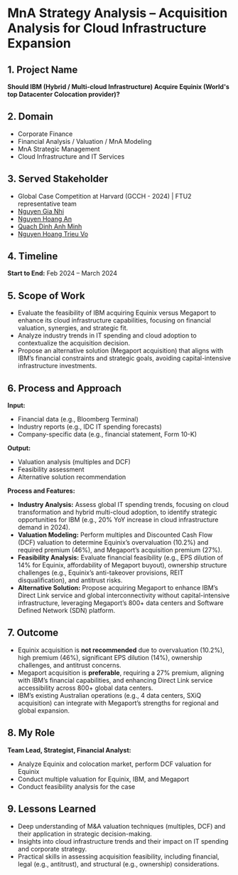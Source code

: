 # MnA Strategy Analysis – Acquisition Analysis for Cloud Infrastructure Expansion

## 1. Project Name
**Should IBM (Hybrid / Multi-cloud Infrastructure) Acquire Equinix (World's top Datacenter Colocation provider)?**

## 2. Domain
- Corporate Finance  
- Financial Analysis / Valuation / MnA Modeling  
- MnA Strategic Management  
- Cloud Infrastructure and IT Services  

## 3. Served Stakeholder
- Global Case Competition at Harvard (GCCH - 2024) | FTU2 representative team  
- [Nguyen Gia Nhi](https://www.linkedin.com/in/gia-nhi-nguyen-1733a8146/)  
- [Nguyen Hoang An](https://www.linkedin.com/in/nguyenhoangan84/)  
- [Quach Dinh Anh Minh](https://www.linkedin.com/in/minhquach268/)
- [Nguyen Hoang Trieu Vo](https://www.linkedin.com/in/trieu-vo/)

## 4. Timeline
**Start to End:** Feb 2024 – March 2024

## 5. Scope of Work
- Evaluate the feasibility of IBM acquiring Equinix versus Megaport to enhance its cloud infrastructure capabilities, focusing on financial valuation, synergies, and strategic fit.  
- Analyze industry trends in IT spending and cloud adoption to contextualize the acquisition decision.  
- Propose an alternative solution (Megaport acquisition) that aligns with IBM’s financial constraints and strategic goals, avoiding capital-intensive infrastructure investments.  

## 6. Process and Approach

**Input:**  
- Financial data (e.g., Bloomberg Terminal)  
- Industry reports (e.g., IDC IT spending forecasts)  
- Company-specific data (e.g., financial statement, Form 10-K)

**Output:**  
- Valuation analysis (multiples and DCF)  
- Feasibility assessment  
- Alternative solution recommendation

**Process and Features:**  
- **Industry Analysis:** Assess global IT spending trends, focusing on cloud transformation and hybrid multi-cloud adoption, to identify strategic opportunities for IBM (e.g., 20% YoY increase in cloud infrastructure demand in 2024).  
- **Valuation Modeling:** Perform multiples and Discounted Cash Flow (DCF) valuation to determine Equinix’s overvaluation (10.2%) and required premium (46%), and Megaport’s acquisition premium (27%).  
- **Feasibility Analysis:** Evaluate financial feasibility (e.g., EPS dilution of 14% for Equinix, affordability of Megaport buyout), ownership structure challenges (e.g., Equinix’s anti-takeover provisions, REIT disqualification), and antitrust risks.  
- **Alternative Solution:** Propose acquiring Megaport to enhance IBM’s Direct Link service and global interconnectivity without capital-intensive infrastructure, leveraging Megaport’s 800+ data centers and Software Defined Network (SDN) platform.  

## 7. Outcome
- Equinix acquisition is **not recommended** due to overvaluation (10.2%), high premium (46%), significant EPS dilution (14%), ownership challenges, and antitrust concerns.  
- Megaport acquisition is **preferable**, requiring a 27% premium, aligning with IBM’s financial capabilities, and enhancing Direct Link service accessibility across 800+ global data centers.  
- IBM’s existing Australian operations (e.g., 4 data centers, SXiQ acquisition) can integrate with Megaport’s strengths for regional and global expansion.  

## 8. My Role
**Team Lead, Strategist, Financial Analyst:**  
- Analyze Equinix and colocation market, perform DCF valuation for Equinix  
- Conduct multiple valuation for Equinix, IBM, and Megaport  
- Conduct feasibility analysis for the case  

## 9. Lessons Learned
- Deep understanding of M&A valuation techniques (multiples, DCF) and their application in strategic decision-making.  
- Insights into cloud infrastructure trends and their impact on IT spending and corporate strategy.  
- Practical skills in assessing acquisition feasibility, including financial, legal (e.g., antitrust), and structural (e.g., ownership) considerations.
